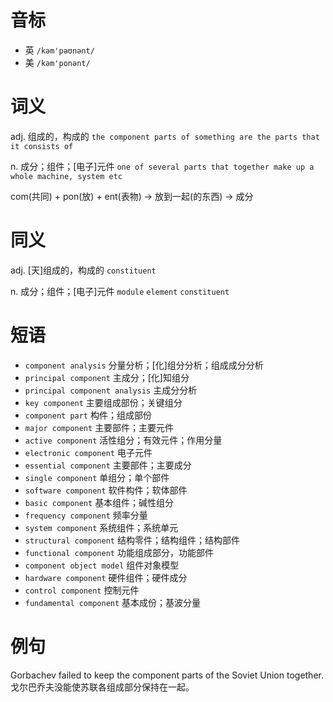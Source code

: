 # 音标

- 英 `/kəm'pəʊnənt/`
- 美 `/kəm'ponənt/`

# 词义

adj. 组成的，构成的
`the component parts of something are the parts that it consists of`

n. 成分；组件；[电子]元件
`one of several parts that together make up a whole machine, system etc`



com(共同) + pon(放) + ent(表物) → 放到一起(的东西) → 成分

# 同义

adj. [天]组成的，构成的
`constituent`

n. 成分；组件；[电子]元件
`module` `element` `constituent`

# 短语

- `component analysis` 分量分析；[化]组分分析；组成成分分析
- `principal component` 主成分；[化]知组分
- `principal component analysis` 主成分分析
- `key component` 主要组成部份；关键组分
- `component part` 构件；组成部份
- `major component` 主要部件；主要元件
- `active component` 活性组分；有效元件；作用分量
- `electronic component` 电子元件
- `essential component` 主要部件；主要成分
- `single component` 单组分；单个部件
- `software component` 软件构件；软体部件
- `basic component` 基本组件；碱性组分
- `frequency component` 频率分量
- `system component` 系统组件；系统单元
- `structural component` 结构零件；结构组件；结构部件
- `functional component` 功能组成部分，功能部件
- `component object model` 组件对象模型
- `hardware component` 硬件组件；硬件成分
- `control component` 控制元件
- `fundamental component` 基本成份；基波分量

# 例句

Gorbachev failed to keep the component parts of the Soviet Union together.
戈尔巴乔夫没能使苏联各组成部分保持在一起。


